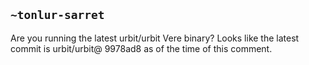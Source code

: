 ## `~tonlur-sarret`
Are you running the latest urbit/urbit Vere binary? Looks like the latest commit is urbit/urbit@ 9978ad8 as of the time of this comment.